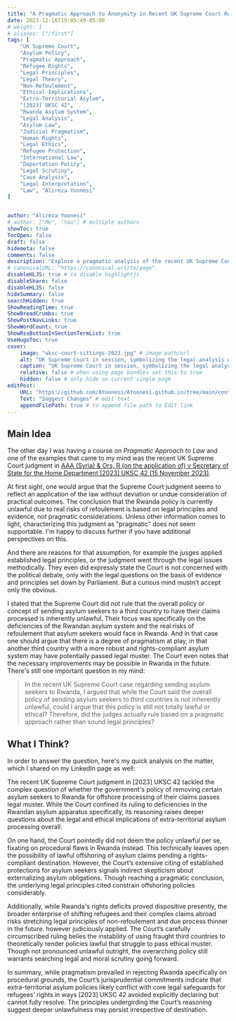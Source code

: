 ```yaml
---
title: "A Pragmatic Approach to Anonymity in Recent UK Supreme Court Rulings"
date: 2023-12-16T15:05:49-05:00
# weight: 1
# aliases: ["/first"]
tags: [
    "UK Supreme Court",
    "Asylum Policy",
    "Pragmatic Approach",
    "Refugee Rights",
    "Legal Principles",
    "Legal Theory",
    "Non-Refoulement",
    "Ethical Implications",
    "Extra-Territorial Asylum",
    "[2023] UKSC 42",
    "Rwanda Asylum System",
    "Legal Analysis",
    "Asylum Law",
    "Judicial Pragmatism",
    "Human Rights",
    "Legal Ethics",
    "Refugee Protection",
    "International Law",
    "Deportation Policy",
    "Legal Scrutiny",
    "Case Analysis",
    "Legal Interpretation",
    "Law", "Alireza Yoonesi"
]


author: "Alireza Yoonesi"
# author: ["Me", "You"] # multiple authors
showToc: true
TocOpen: false
draft: false
hidemeta: false
comments: false
description: "Explore a pragmatic analysis of the recent UK Supreme Court ruling ([2023] UKSC 42) on asylum seekers and the offshore processing policy. Delve into the legal principles, ethical implications, and the court's consideration of the Rwandan asylum system. Discover the nuanced perspective on the law's application, procedural flaws, and the potential challenges of extra-territorial asylum policies. Join the discussion on the delicate balance between legality and ethics in the context of refugee rights and the evolving landscape of asylum law."
# canonicalURL: "https://canonical.url/to/page"
disableHLJS: true # to disable highlightjs
disableShare: false
disableHLJS: false
hideSummary: false
searchHidden: true
ShowReadingTime: true
ShowBreadCrumbs: true
ShowPostNavLinks: true
ShowWordCount: true
ShowRssButtonInSectionTermList: true
UseHugoToc: true
cover:
    image: "uksc-court-sittings-2023.jpg" # image path/url
    alt: "UK Supreme Court in session, symbolizing the legal analysis of asylum policies. Explore the nuanced ruling in [2023] UKSC 42, addressing the pragmatic approach and ethical considerations in offshore asylum processing." # alt text
    caption: "UK Supreme Court in session, symbolizing the legal analysis of asylum policies. Explore the nuanced ruling in [2023] UKSC 42, addressing the pragmatic approach and ethical considerations in offshore asylum processing." # display caption under cover
    relative: false # when using page bundles set this to true
    hidden: false # only hide on current single page
editPost:
    URL: "https://github.com/AYoonesi/AYoonesi.github.io/tree/main/content"
    Text: "Suggest Changes" # edit text
    appendFilePath: true # to append file path to Edit link
---
```


## Main Idea

The other day I was having a course on *Pragmatic Approach to Law* and one of the examples that came to my mind was the recent UK Supreme Court judgment in [AAA (Syria) & Ors, R (on the application of) v Secretary of State for the Home Department [2023] UKSC 42 (15 November 2023)](https://www.bailii.org/uk/cases/UKSC/2023/42.html).

At first sight, one would argue that the Supreme Court judgment seems to reflect an application of the law without deviation or undue consideration of practical outcomes. The conclusion that the Rwanda policy is currently unlawful due to real risks of refoulement is based on legal principles and evidence, not pragmatic considerations. Unless other information comes to light, characterizing this judgment as "pragmatic" does not seem supportable. I'm happy to discuss further if you have additional perspectives on this.

And there are reasons for that assumption, for example the jusges applied established legal principles, or the judgment went through the legal issues methodically. They even did expressly state the Court is not concerned with the political debate, only with the legal questions on the basis of evidence and principles set down by Parliament. But a curious mind mustn't accept only the obvious.

I stated that the Supreme Court did not rule that the overall policy or concept of sending asylum seekers to a third country to have their claims processed is inherently unlawful. Their focus was specifically on the deficiencies of the Rwandan asylum system and the real risks of refoulement that asylum seekers would face in Rwanda. And in that case one should argue that there is a degree of pragmatism at play, in that another third country with a more robust and rights-compliant asylum system may have potentially passed legal muster. The Court even notes that the necessary improvements may be possible in Rwanda in the future. There's still one important question in my mind:

> In the recent UK Supreme Court case regarding sending asylum seekers to Rwanda, I argued that while the Court said the overall policy of sending asylum seekers to third countries is not inherently unlawful, could I argue that this policy is still not totally lawful or ethical? Therefore, did the judges actually rule based on a pragmatic approach rather than sound legal principles?

## What I Think?

In order to answer the question, here's my quick analysis on the matter, which I shared on my LinkedIn page as well:

The recent UK Supreme Court judgment in [2023] UKSC 42 tackled the complex question of whether the government's policy of removing certain asylum seekers to Rwanda for offshore processing of their claims passes legal muster. While the Court confined its ruling to deficiencies in the Rwandan asylum apparatus specifically, its reasoning raises deeper questions about the legal and ethical implications of extra-territorial asylum processing overall.

On one hand, the Court pointedly did not deem the policy unlawful per se, fixating on procedural flaws in Rwanda instead. This technically leaves open the possibility of lawful offshoring of asylum claims pending a rights-compliant destination. However, the Court’s extensive citing of established protections for asylum seekers signals indirect skepticism about externalizing asylum obligations. Though reaching a pragmatic conclusion, the underlying legal principles cited constrain offshoring policies considerably.

Additionally, while Rwanda's rights deficits proved dispositive presently, the broader enterprise of shifting refugees and their complex claims abroad risks stretching legal principles of non-refoulement and due process thinner in the future. however judiciously applied. The Court’s carefully circumscribed ruling belies the instability of using fraught third countries to theoretically render policies lawful that struggle to pass ethical muster. Though not pronounced unlawful outright, the overarching policy still warrants searching legal and moral scrutiny going forward.

In summary, while pragmatism prevailed in rejecting Rwanda specifically on procedural grounds, the Court’s jurisprudential commitments indicate that extra-territorial asylum policies likely conflict with core legal safeguards for refugees’ rights in ways [2023] UKSC 42 avoided explicitly declaring but cannot fully resolve. The principles undergirding the Court’s reasoning suggest deeper unlawfulness may persist irrespective of destination.